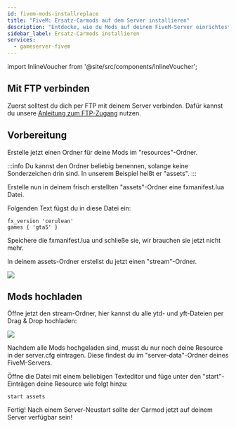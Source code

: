 ```yaml
---
id: fivem-mods-installreplace
title: "FiveM: Ersatz-Carmods auf dem Server installieren"
description: "Entdecke, wie du Mods auf deinem FiveM-Server einrichtest und hochlädst für individuelle Gameplay-Erlebnisse → Jetzt mehr erfahren"
sidebar_label: Ersatz-Carmods installieren
services:
  - gameserver-fivem
---
```


import InlineVoucher from '@site/src/components/InlineVoucher';

<InlineVoucher />

## Mit FTP verbinden
Zuerst solltest du dich per FTP mit deinem Server verbinden. Dafür kannst du unsere [Anleitung zum FTP-Zugang](gameserver-ftpaccess.md) nutzen.

## Vorbereitung

Erstelle jetzt einen Ordner für deine Mods im "resources"-Ordner.

:::info
Du kannst den Ordner beliebig benennen, solange keine Sonderzeichen drin sind. In unserem Beispiel heißt er "assets".
:::

Erstelle nun in deinem frisch erstellten "assets"-Ordner eine fxmanifest.lua Datei.

Folgenden Text fügst du in diese Datei ein:

```
fx_version 'cerulean'
games { 'gta5' }

```

Speichere die fxmanifest.lua und schließe sie, wir brauchen sie jetzt nicht mehr.

In deinem assets-Ordner erstellst du jetzt einen "stream"-Ordner.

![](https://screensaver01.zap-hosting.com/index.php/s/yZgpLTTPtpe2sXZ/preview)

## Mods hochladen

Öffne jetzt den stream-Ordner, hier kannst du alle ytd- und yft-Dateien per Drag & Drop hochladen:

![](https://screensaver01.zap-hosting.com/index.php/s/mxNAFtBHaAjeQYj/preview)

Nachdem alle Mods hochgeladen sind, musst du nur noch deine Resource in der server.cfg eintragen. Diese findest du im "server-data"-Ordner deines FiveM-Servers.

Öffne die Datei mit einem beliebigen Texteditor und füge unter den "start"-Einträgen deine Resource wie folgt hinzu:

```
start assets
```

Fertig! Nach einem Server-Neustart sollte der Carmod jetzt auf deinem Server verfügbar sein!

<InlineVoucher />